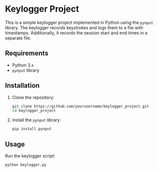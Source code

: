 # Keylogger Project

This is a simple keylogger project implemented in Python using the `pynput` library. The keylogger records keystrokes and logs them to a file with timestamps. Additionally, it records the session start and end times in a separate file.

## Requirements

- Python 3.x
- `pynput` library

## Installation

1. Clone the repository:
    ```sh
    git clone https://github.com/yourusername/keylogger_project.git
    cd keylogger_project
    ```

2. Install the `pynput` library:
    ```sh
    pip install pynput
    ```

## Usage

Run the keylogger script:
```sh
python keylogger.py

